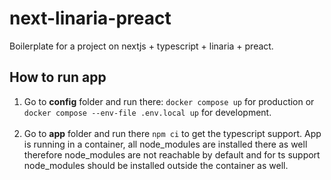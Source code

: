 # next-linaria-preact
Boilerplate for a project on nextjs + typescript + linaria + preact. 

## How to run app
1. Go to **config** folder and run there: `docker compose up` for production or 
`docker compose --env-file .env.local up` for development.<br/><br/>
2. Go to **app** folder and run there `npm ci` to get the typescript support. App is running in a 
container, all node_modules are installed there as well therefore node_modules are not 
reachable by default and for ts support node_modules should be installed outside the container as well.


